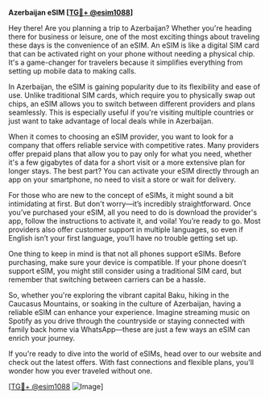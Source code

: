 **Azerbaijan eSIM [[TG💪+ @esim1088](https://t.me/s/esim1088)]**

Hey there! Are you planning a trip to Azerbaijan? Whether you're heading there for business or leisure, one of the most exciting things about traveling these days is the convenience of an eSIM. An eSIM is like a digital SIM card that can be activated right on your phone without needing a physical chip. It's a game-changer for travelers because it simplifies everything from setting up mobile data to making calls.

In Azerbaijan, the eSIM is gaining popularity due to its flexibility and ease of use. Unlike traditional SIM cards, which require you to physically swap out chips, an eSIM allows you to switch between different providers and plans seamlessly. This is especially useful if you're visiting multiple countries or just want to take advantage of local deals while in Azerbaijan.

When it comes to choosing an eSIM provider, you want to look for a company that offers reliable service with competitive rates. Many providers offer prepaid plans that allow you to pay only for what you need, whether it's a few gigabytes of data for a short visit or a more extensive plan for longer stays. The best part? You can activate your eSIM directly through an app on your smartphone, no need to visit a store or wait for delivery.

For those who are new to the concept of eSIMs, it might sound a bit intimidating at first. But don't worry—it’s incredibly straightforward. Once you’ve purchased your eSIM, all you need to do is download the provider's app, follow the instructions to activate it, and voila! You’re ready to go. Most providers also offer customer support in multiple languages, so even if English isn’t your first language, you’ll have no trouble getting set up.

One thing to keep in mind is that not all phones support eSIMs. Before purchasing, make sure your device is compatible. If your phone doesn’t support eSIM, you might still consider using a traditional SIM card, but remember that switching between carriers can be a hassle.

So, whether you're exploring the vibrant capital Baku, hiking in the Caucasus Mountains, or soaking in the culture of Azerbaijan, having a reliable eSIM can enhance your experience. Imagine streaming music on Spotify as you drive through the countryside or staying connected with family back home via WhatsApp—these are just a few ways an eSIM can enrich your journey.

If you're ready to dive into the world of eSIMs, head over to our website and check out the latest offers. With fast connections and flexible plans, you'll wonder how you ever traveled without one. 

[[TG💪+ @esim1088](https://t.me/s/esim1088) ![Image](https://i.postimg.cc/Y0z9fWf4/image.png)]